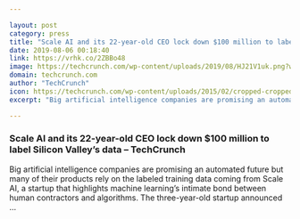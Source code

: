 ```yaml
---

layout: post
category: press
title: "Scale AI and its 22-year-old CEO lock down $100 million to label Silicon Valley’s data"
date: 2019-08-06 00:18:40
link: https://vrhk.co/2ZBBo48
image: https://techcrunch.com/wp-content/uploads/2019/08/HJ21V1uk.png?w=603
domain: techcrunch.com
author: "TechCrunch"
icon: https://techcrunch.com/wp-content/uploads/2015/02/cropped-cropped-favicon-gradient.png?w=180
excerpt: "Big artificial intelligence companies are promising an automated future but many of their products rely on the labeled training data coming from Scale AI, a startup that highlights machine learning’s intimate bond between human contractors and algorithms. The three-year-old startup announced …"

---
```


### Scale AI and its 22-year-old CEO lock down $100 million to label Silicon Valley’s data – TechCrunch

Big artificial intelligence companies are promising an automated future but many of their products rely on the labeled training data coming from Scale AI, a startup that highlights machine learning’s intimate bond between human contractors and algorithms. The three-year-old startup announced …